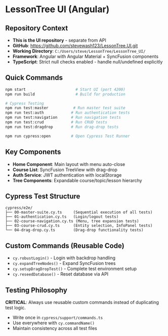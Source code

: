 # LessonTree UI (Angular)

## Repository Context
- **This is the UI repository** - separate from API
- **GitHub**: https://github.com/stevewash123/LessonTree.UI.git
- **Working Directory**: `C:/Users/steve/LessonTree/LessonTree_UI/`
- **Framework**: Angular with Angular Material + SyncFusion components
- **TypeScript**: Strict null checks enabled - handle null/undefined explicitly

## Quick Commands
```bash
npm start                      # Start UI (port 4200)
npm run build                  # Build for production

# Cypress Testing
npm run test:master           # Run master test suite
npm run test:auth            # Run authentication tests
npm run test:navigation      # Run navigation tests
npm run test:crud            # Run CRUD tests
npm run test:dragdrop        # Run drag-drop tests

npm run cypress:open         # Open Cypress Test Runner
```

## Key Components
- **Home Component**: Main layout with menu auto-close
- **Course List**: SyncFusion TreeView with drag-drop
- **Auth Service**: JWT authentication with localStorage
- **Tree Components**: Expandable course/topic/lesson hierarchy

## Cypress Test Structure
```
cypress/e2e/
├── 00-master-suite.cy.ts     (Sequential execution of all tests)
├── 01-authentication.cy.ts   (Login/logout tests)
├── 02-course-navigation.cy.ts (Menu, tree expansion tests)
├── 03-course-crud.cy.ts      (Entity selection, InfoPanel tests)
└── 04-drag-drop.cy.ts        (Drag-drop functionality tests)
```

## Custom Commands (Reusable Code)
- `cy.robustLogin()` - Login with backdrop handling
- `cy.expandTreeNodes()` - Expand SyncFusion trees
- `cy.setupDragDropTest()` - Complete test environment setup
- `cy.reseedDatabase()` - Reset database via API

## Testing Philosophy
**CRITICAL**: Always use reusable custom commands instead of duplicating test logic.
- Write once in `cypress/support/commands.ts`
- Use everywhere with `cy.commandName()`
- Maintain consistency across all test files